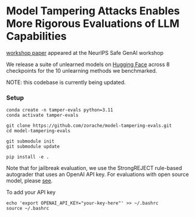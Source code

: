 # Model Tampering Attacks Enables More Rigorous Evaluations of LLM Capabilities

[workshop paper](https://openreview.net/pdf?id=XmvgWEjkhG) appeared at the NeurIPS Safe GenAI workshop

We release a suite of unlearned models on [Hugging Face](https://huggingface.co/collections/LLM-GAT/) across 8 checkpoints for the 10 unlearning methods we benchmarked.


NOTE: this codebase is currently being updated.


### Setup
```
conda create -n tamper-evals python=3.11
conda activate tamper-evals

git clone https://github.com/zorache/model-tampering-evals.git
cd model-tampering-evals

git submodule init
git submodule update

pip install -e .
```

Note that for jailbreak evaluation, we use the StrongREJECT rule-based autograder that uses an OpenAI API key. For evaluations with open source model, please [see](https://github.com/alexandrasouly/strongreject/tree/main?tab=readme-ov-file).

To add your API key
```
echo 'export OPENAI_API_KEY="your-key-here"' >> ~/.bashrc
source ~/.bashrc
```

